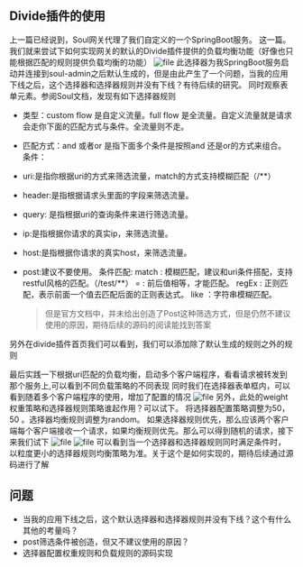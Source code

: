 ## Divide插件的使用
上一篇已经说到，Soul网关代理了我们自定义的一个SpringBoot服务。
这一篇。我们就来尝试下如何实现网关的默认的Divide插件提供的负载均衡功能（好像也只能根据匹配的规则提供负载均衡的功能）
![file](http://cdn.kobefan.cn/Fs_UALRiHbkQblKA1dMF7U8nUgJw)
此选择器为我SpringBoot服务启动并连接到soul-admin之后默认生成的，但是由此产生了一个问题，当我的应用下线之后，这个选择器和选择器规则并没有下线？有待后续的研究。
同时观察表单元素。参阅Soul文档，发现有如下选择器规则
* 类型：custom flow 是自定义流量。full flow 是全流量。自定义流量就是请求会走你下面的匹配方式与条件。全流量则不走。
* 匹配方式：and 或者or 是指下面多个条件是按照and 还是or的方式来组合。
条件：
* uri:是指你根据uri的方式来筛选流量，match的方式支持模糊匹配（/**）
* header:是指根据请求头里面的字段来筛选流量。
* query: 是指根据uri的查询条件来进行筛选流量。
* ip:是指根据你请求的真实ip，来筛选流量。
* host:是指根据你请求的真实host，来筛选流量。
* post:建议不要使用。
条件匹配:
	match : 模糊匹配，建议和uri条件搭配，支持 restful风格的匹配。（/test/**）
	= : 前后值相等，才能匹配。
	regEx : 正则匹配，表示前面一个值去匹配后面的正则表达式。
	like ：字符串模糊匹配。
	
	
	> 但是官方文档中，并未给出创造了Post这种筛选方式，但是仍然不建议使用的原因，期待后续的源码的阅读能找到答案

另外在divide插件首页我们可以看到，我们可以添加除了默认生成的规则之外的规则

最后实践一下根据uri匹配的负载均衡，启动多个客户端程序，看看请求被转发到那个服务上,可以看到不同负载策略的不同表现
同时我们在选择器表单框内，可以看到随着多个客户端程序的使用，增加了配置的情况
![file](http://cdn.kobefan.cn/FtjA1np3_gn3IQDs2tj6c3n3JiQO)
另外，此处的weight权重策略和选择器规则策略谁起作用？可以试下。
将选择器配置策略调整为50，50 。选择器均衡规则调整为random。
如果选择器规则优先，那么应该两个客户端每个客户端接收一个请求，如果均衡规则优先。那么可以得到随机的请求，接下来我们试下
![file](http://cdn.kobefan.cn/FsrnCgvFTwPiULJWXSJ37-R_YDmx)
![file](http://cdn.kobefan.cn/FpPedGjdvCrco3CEeu5j9C9D8P0p)
可以看到当一个选择器和选择器规则同时满足条件时，以粒度更小的选择器规则均衡策略为准。关于这个是如何实现的，期待后续通过源码进行了解
	












## 问题
* 当我的应用下线之后，这个默认选择器和选择器规则并没有下线？这个有什么其他的考量吗？
* post筛选条件被创造，但又不建议使用的原因？
* 选择器配置权重规则和负载规则的源码实现